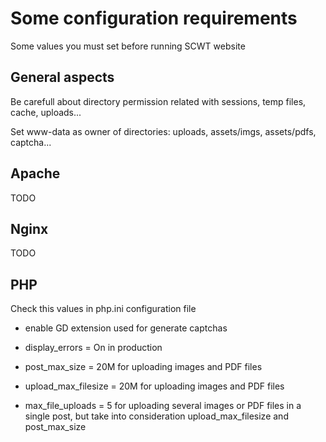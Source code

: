 # Some configuration requirements 

Some values you must set before running SCWT website

## General aspects

Be carefull about directory permission related with sessions, temp files, cache, uploads...

Set www-data as owner of directories: uploads, assets/imgs, assets/pdfs, captcha...



## Apache

TODO



## Nginx

TODO



## PHP

Check this values in php.ini configuration file

- enable GD extension used for generate captchas

- display_errors = On  in production

- post_max_size = 20M  for uploading images and PDF files

- upload_max_filesize = 20M for uploading images and PDF files

- max_file_uploads = 5 for uploading several images or PDF files in a single post, but take into consideration upload_max_filesize and post_max_size

  ​